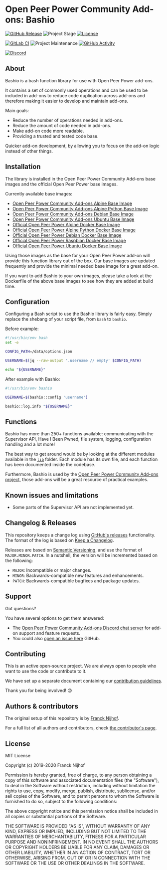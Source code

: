 # Open Peer Power Community Add-ons: Bashio

[![GitHub Release][releases-shield]][releases]
![Project Stage][project-stage-shield]
[![License][license-shield]](LICENSE.md)

[![GitLab CI][gitlabci-shield]][gitlabci]
![Project Maintenance][maintenance-shield]
[![GitHub Activity][commits-shield]][commits]

[![Discord][discord-shield]][discord]

## About

Bashio is a bash function library for use with Open Peer Power add-ons.

It contains a set of commonly used operations and can be used
to be included in add-ons to reduce code duplication across add-ons and
therefore making it easier to develop and maintain add-ons.

Main goals:

- Reduce the number of operations needed in add-ons.
- Reduce the amount of code needed in add-ons.
- Make add-on code more readable.
- Providing a trusted and tested code base.

Quicker add-on development, by allowing you to focus on the add-on logic
instead of other things.

## Installation

The library is installed in the Open Peer Power Community Add-ons base images and
the official Open Peer Power base images.

Currently available base images:

- [Open Peer Power Community Add-ons Alpine Base Image][base-alpine]
- [Open Peer Power Community Add-ons Alpine Python Base Image][base-alpine-python]
- [Open Peer Power Community Add-ons Debian Base Image][base-debian]
- [Open Peer Power Community Add-ons Ubuntu Base Image][base-ubuntu]
- [Official Open Peer Power Alpine Docker Base Image][open-peer-power-base]
- [Official Open Peer Power Alpine Python Docker Base Image][open-peer-power-base]
- [Official Open Peer Power Debian Docker Base Image][open-peer-power-base]
- [Official Open Peer Power Raspbian Docker Base Image][open-peer-power-base]
- [Official Open Peer Power Ubuntu Docker Base Image][open-peer-power-base]

Using those images as the base for your Open Peer Power add-on will provide this
function library out of the box. Our base images are updated frequently and
provide the minimal needed base image for a great add-on.

If you want to add Bashio to your own images, please take a look at the
Dockerfile of the above base images to see how they are added at build time.

## Configuration

Configuring a Bash script to use the Bashio library is fairly easy. Simply
replace the shebang of your script file, from `bash` to `bashio`.

Before example:

```bash
#!/usr/bin/env bash
set -e

CONFIG_PATH=/data/options.json

USERNAME=$(jq --raw-output '.username // empty' $CONFIG_PATH)

echo "${USERNAME}"
```

After example with Bashio:

```bash
#!/usr/bin/env bashio

USERNAME=$(bashio::config 'username')

bashio::log.info "${USERNAME}"
```

## Functions

Bashio has more than 250+ functions available: communicating with
the Supervisor API, Have I Been Pwned, file system, logging, configuration handling
and a lot more!

The best way to get around would be by looking at the different modules
available in the [`lib`](lib) folder. Each module has its own file, and each
function has been documented inside the codebase.

Furthermore, Bashio is used by the
[Open Peer Power Community Add-ons project][repository], those add-ons will be
a great resource of practical examples.

## Known issues and limitations

- Some parts of the Supervisor API are not implemented yet.

## Changelog & Releases

This repository keeps a change log using [GitHub's releases][releases]
functionality. The format of the log is based on
[Keep a Changelog][keepchangelog].

Releases are based on [Semantic Versioning][semver], and use the format
of ``MAJOR.MINOR.PATCH``. In a nutshell, the version will be incremented
based on the following:

- ``MAJOR``: Incompatible or major changes.
- ``MINOR``: Backwards-compatible new features and enhancements.
- ``PATCH``: Backwards-compatible bugfixes and package updates.

## Support

Got questions?

You have several options to get them answered:

- The [Open Peer Power Community Add-ons Discord chat server][discord] for add-on
  support and feature requests.
- You could also [open an issue here][issue] GitHub.

## Contributing

This is an active open-source project. We are always open to people who want to
use the code or contribute to it.

We have set up a separate document containing our
[contribution guidelines](CONTRIBUTING.md).

Thank you for being involved! :heart_eyes:

## Authors & contributors

The original setup of this repository is by [Franck Nijhof][frenck].

For a full list of all authors and contributors,
check [the contributor's page][contributors].

## License

MIT License

Copyright (c) 2019-2020 Franck Nijhof

Permission is hereby granted, free of charge, to any person obtaining a copy
of this software and associated documentation files (the "Software"), to deal
in the Software without restriction, including without limitation the rights
to use, copy, modify, merge, publish, distribute, sublicense, and/or sell
copies of the Software, and to permit persons to whom the Software is
furnished to do so, subject to the following conditions:

The above copyright notice and this permission notice shall be included in all
copies or substantial portions of the Software.

THE SOFTWARE IS PROVIDED "AS IS", WITHOUT WARRANTY OF ANY KIND, EXPRESS OR
IMPLIED, INCLUDING BUT NOT LIMITED TO THE WARRANTIES OF MERCHANTABILITY,
FITNESS FOR A PARTICULAR PURPOSE AND NONINFRINGEMENT. IN NO EVENT SHALL THE
AUTHORS OR COPYRIGHT HOLDERS BE LIABLE FOR ANY CLAIM, DAMAGES OR OTHER
LIABILITY, WHETHER IN AN ACTION OF CONTRACT, TORT OR OTHERWISE, ARISING FROM,
OUT OF OR IN CONNECTION WITH THE SOFTWARE OR THE USE OR OTHER DEALINGS IN THE
SOFTWARE.

[base-alpine-python]: https://github.com/oppio-addons/addon-base-python
[base-alpine]: https://github.com/oppio-addons/addon-base
[base-debian]: https://github.com/oppio-addons/addon-debian-base
[base-ubuntu]: https://github.com/oppio-addons/addon-ubuntu-base
[commits-shield]: https://img.shields.io/github/commit-activity/y/oppio-addons/bashio.svg
[commits]: https://github.com/oppio-addons/bashio/commits/master
[contributors]: https://github.com/oppio-addons/bashio/graphs/contributors
[discord-shield]: https://img.shields.io/discord/478094546522079232.svg
[discord]: https://discord.me/oppioaddons
[frenck]: https://github.com/frenck
[github-sponsors-shield]: https://frenck.dev/wp-content/uploads/2019/12/github_sponsor.png
[github-sponsors]: https://github.com/sponsors/frenck
[gitlabci-shield]: https://gitlab.com/oppio-addons/bashio/badges/master/pipeline.svg
[gitlabci]: https://gitlab.com/oppio-addons/bashio/pipelines
[open-peer-power-base]: https://github.com/open-peer-power/docker-base
[issue]: https://github.com/oppio-addons/bashio/issues
[keepchangelog]: http://keepachangelog.com/en/1.0.0/
[license-shield]: https://img.shields.io/github/license/oppio-addons/bashio.svg
[maintenance-shield]: https://img.shields.io/maintenance/yes/2020.svg
[patreon-shield]: https://frenck.dev/wp-content/uploads/2019/12/patreon.png
[patreon]: https://www.patreon.com/frenck
[project-stage-shield]: https://img.shields.io/badge/project%20stage-experimental-yellow.svg
[releases-shield]: https://img.shields.io/github/release/oppio-addons/bashio.svg
[releases]: https://github.com/oppio-addons/bashio/releases
[repository]: https://github.com/oppio-addons/repository
[semver]: http://semver.org/spec/v2.0.0

